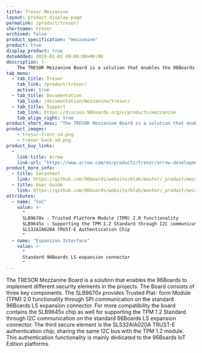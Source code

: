 ```yaml
---
title: Tresor Mezzanine
layout: product-display-page
permalink: /product/tresor/
shortname: tresor
archived: false
product_specification: "mezzanine"
product: true
display_product: true
dateAdded: 2019-01-02 09:00:00+00:00
description: |-
    The TRESOR Mezzanine Board is a solution that enables the 96Boards to implement different security elements in the projects. The Board consists of three key components. The SLB9670x provides Trusted Plat- form Module (TPM) 2.0 functionality through SPI communication on the standard 96Boards LS expansion connector. For more compatibility the board contains the SLB9645x chip as well for supporting the TPM 1.2 Standard through I2C communication on the standard 96Boards LS expansion connector. The third secure element is the SLS32AIA020A TRUST-E authentication chip, sharing the same I2C bus with the TPM 1.2 module. This authentication functionality is mainly dedicated to the 96Boards IoT Edition platforms.
tab_menu:
  - tab_title: Tresor
    tab_link: /product/tresor/
    active: true
  - tab_title: Documentation
    tab_link: /documentation/mezzanine/tresor/
  - tab_title: Support
    tab_link: https://discuss.96boards.org/c/products/mezzanine
    tab_align_right: true
product_short_desc: "The TRESOR Mezzanine Board is a solution that enables the 96Boards to implement different security elements in the projects."
product_images:
    - tresor-front-sd.png
    - tresor-back-sd.png
product_buy_links:
  -
    link-title: Arrow
    link-url: "https://www.arrow.com/en/products/tresor/arrow-development-tools"
product_more_info:
  - title: Datasheet
    link: https://github.com/96boards/website/blob/master/_product/mezzanine/tresor/files/tresor-datasheet.pdf/
  - title: User Guide
    link: https://github.com/96boards/website/blob/master/_product/mezzanine/tresor/files/tresor-user-guide.pdf/
attributes:
  - name: "SoC"
    value: >-
      "
      SLB9670x - Trusted Platform Module (TPM) 2.0 functionality
      SLB9645x - Supporting the TPM 1.2 Standard through I2C communication
      SLS32AIA020A TRUST-E Authentication Chip
      "
  - name: "Expansion Interface"
    value: >-
      "
      Standard 96Boards LS expansion connector
      "
---
```


The TRESOR Mezzanine Board is a solution that enables the 96Boards to implement different security elements in the projects. The Board consists of three key components. The SLB9670x provides Trusted Plat- form Module (TPM) 2.0 functionality through SPI communication on the standard 96Boards LS expansion connector. For more compatibility the board contains the SLB9645x chip as well for supporting the TPM 1.2 Standard through I2C communication on the standard 96Boards LS expansion connector. The third secure element is the SLS32AIA020A TRUST-E authentication chip, sharing the same I2C bus with the TPM 1.2 module. This authentication functionality is mainly dedicated to the 96Boards IoT Edition platforms.
